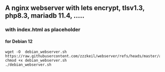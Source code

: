 ## A nginx webserver with lets encrypt, tlsv1.3, php8.3, mariadb 11.4, .....
### with index.html as placeholder 

#### for Debian 12

```
wget -O  debian_webserver.sh https://raw.githubusercontent.com/zzzkeil/webserver/refs/heads/master/advanced_webserver.sh
chmod +x debian_webserver.sh
./debian_webserver.sh

```
